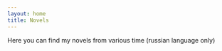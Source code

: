 ```yaml
---
layout: home
title: Novels
---
```


Here you can find my novels from various time (russian language only)